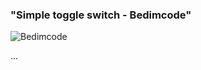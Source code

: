 ### "Simple toggle switch - Bedimcode"
<img src = "https://opengraph.githubassets.com/ed02a50da79b03d9c9c3d34b94a5e28a20f28aa5c9802df20ff8f5d137cf6c63/bedimcode/responsive-halloween-website" alt = "Bedimcode">

...
